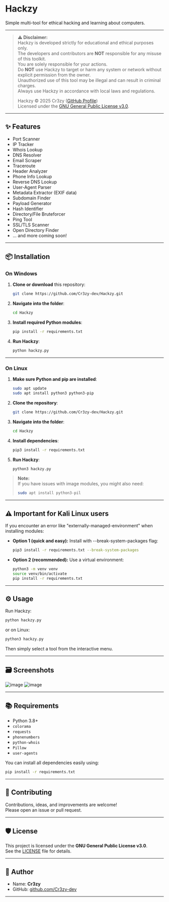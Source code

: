 # Hackzy

Simple multi-tool for ethical hacking and learning about computers.

---

> **⚠️ Disclaimer:**  
> Hackzy is developed strictly for educational and ethical purposes only.  
> The developers and contributors are **NOT** responsible for any misuse of this toolkit.  
> You are solely responsible for your actions.  
> Do **NOT** use Hackzy to target or harm any system or network without explicit permission from the owner.  
> Unauthorized use of this tool may be illegal and can result in criminal charges.  
> Always use Hackzy in accordance with local laws and regulations.
>
> Hackzy © 2025 Cr3zy ([GitHub Profile](https://github.com/Cr3zy-dev))  
> Licensed under the [GNU General Public License v3.0](LICENSE).

---

## ✨ Features

- Port Scanner
- IP Tracker
- Whois Lookup
- DNS Resolver
- Email Scraper
- Traceroute
- Header Analyzer
- Phone Info Lookup
- Reverse DNS Lookup
- User-Agent Parser
- Metadata Extractor (EXIF data)
- Subdomain Finder
- Payload Generator
- Hash Identifier
- Directory/File Bruteforcer
- Ping Tool
- SSL/TLS Scanner
- Open Directory Finder
- ... and more coming soon!

---

## 📦 Installation

### On Windows

1. **Clone or download** this repository:
   ```bash
   git clone https://github.com/Cr3zy-dev/Hackzy.git
   ```
2. **Navigate into the folder**:
   ```bash
   cd Hackzy
   ```
3. **Install required Python modules**:
   ```bash
   pip install -r requirements.txt
   ```
4. **Run Hackzy**:
   ```bash
   python hackzy.py
   ```

---

### On Linux

1. **Make sure Python and pip are installed**:
   ```bash
   sudo apt update
   sudo apt install python3 python3-pip
   ```
2. **Clone the repository**:
   ```bash
   git clone https://github.com/Cr3zy-dev/Hackzy.git
   ```
3. **Navigate into the folder**:
   ```bash
   cd Hackzy
   ```
4. **Install dependencies**:
   ```bash
   pip3 install -r requirements.txt
   ```
5. **Run Hackzy**:
   ```bash
   python3 hackzy.py
   ```

> **Note:**  
> If you have issues with image modules, you might also need:
> ```bash
> sudo apt install python3-pil
> ```

---
## ⚠️ Important for Kali Linux users

If you encounter an error like "externally-managed-environment" when installing modules:
- **Option 1 (quick and easy):** Install with --break-system-packages flag:
   ```bash
   pip3 install -r requirements.txt --break-system-packages
   ```
- **Option 2 (recommended):** Use a virtual environment:
   ```bash
   python3 -m venv venv
   source venv/bin/activate
   pip install -r requirements.txt
   ```
---

## ⚙️ Usage

Run Hackzy:
```bash
python hackzy.py
```
or on Linux:
```bash
python3 hackzy.py
```

Then simply select a tool from the interactive menu.

---

## 🗃️ Screenshots

![image](https://github.com/user-attachments/assets/18114b8b-f31b-4514-965b-438582999b97)
![image](https://github.com/user-attachments/assets/679c666e-3b99-42ac-a4a6-ce670b162e09)

---

## 📚 Requirements

- Python 3.8+
- `colorama`
- `requests`
- `phonenumbers`
- `python-whois`
- `Pillow`
- `user-agents`

You can install all dependencies easily using:
```bash
pip install -r requirements.txt
```

---

## 🤝 Contributing

Contributions, ideas, and improvements are welcome!  
Please open an issue or pull request.

---

## 🛡 License

This project is licensed under the **GNU General Public License v3.0**.  
See the [LICENSE](LICENSE) file for details.

---

## 🎯 Author

- Name: **Cr3zy**
- GitHub: [github.com/Cr3zy-dev](https://github.com/Cr3zy-dev)

---
